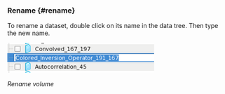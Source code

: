 ### Rename {#rename}

To rename a dataset, double click on its name in the data tree. Then type the new name.

![](/assets/005_file_manager.png)

_Rename volume_

